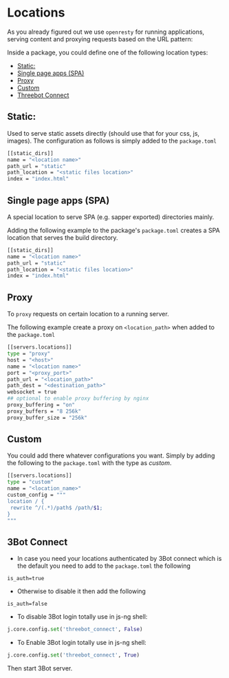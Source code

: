 # Locations
As you already figured out we use `openresty` for running applications, serving content and proxying requests based on the URL pattern:

Inside a package, you could define one of the following location types:

- [Static:](#static)
- [Single page apps (SPA)](#single-page-apps-spa)
- [Proxy](#proxy)
- [Custom](#custom)
- [Threebot Connect](#threebot-connect)


## Static:
Used to serve static assets directly (should use that for your css, js, images). The configuration as follows is simply added to the `package.toml`

```bash
[[static_dirs]]
name = "<location name>"
path_url = "static"
path_location = "<static files location>"
index = "index.html"
```

## Single page apps (SPA)
A special location to serve SPA (e.g. sapper exported) directories mainly.

Adding the following example to the package's `package.toml` creates a SPA location that serves the build directory.

```bash
[[static_dirs]]
name = "<location name>"
path_url = "static"
path_location = "<static files location>"
index = "index.html"
```

## Proxy
To `proxy` requests on certain location to a running server.

The following example create a proxy on `<location_path>` when added to the `package.toml`

```bash
[[servers.locations]]
type = "proxy"
host = "<host>"
name = "<location name>"
port = "<proxy_port>"
path_url = "<location_path>"
path_dest = "<destination_path>"
websocket = true
## optional to enable proxy buffering by nginx
proxy_buffering = "on"
proxy_buffers = "8 256k"
proxy_buffer_size = "256k"
```

## Custom
You could add there whatever configurations you want. Simply by adding the following to the `package.toml` with the type as *custom*.

```bash
[[servers.locations]]
type = "custom"
name = "<location_name>"
custom_config = """
location / {
 rewrite ^/(.*)/path$ /path/$1;
}
"""
```

## 3Bot Connect

- In case you need your locations authenticated by 3Bot connect which is the default you need to add to the `package.toml` the following
```
is_auth=true
```
- Otherwise to disable it then add the following
```
is_auth=false
```

- To disable 3Bot login totally use in js-ng shell:
```python
j.core.config.set('threebot_connect', False)
```

- To Enable 3Bot login totally use in js-ng shell:
```python
j.core.config.set('threebot_connect', True)
```

Then start 3Bot server.

